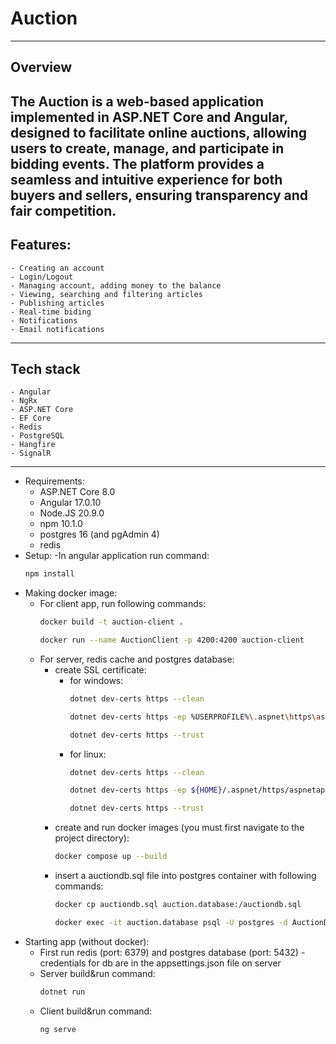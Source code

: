 # **Auction**
---
## Overview
The **Auction** is a web-based application implemented in ASP.NET Core and Angular, designed to facilitate online auctions, allowing users to create, manage, and participate in bidding events. The platform provides a seamless and intuitive experience for both buyers and sellers, ensuring transparency and fair competition.
---
## Features:
    - Creating an account
    - Login/Logout
    - Managing account, adding money to the balance
    - Viewing, searching and filtering articles
    - Publishing articles
    - Real-time biding
    - Notifications
    - Email notifications
---
## Tech stack
    - Angular
    - NgRx
    - ASP.NET Core
    - EF Core
    - Redis
    - PostgreSQL
    - Hangfire
    - SignalR
---
- Requirements:
    - ASP.NET Core 8.0
    - Angular 17.0.10
    - Node.JS 20.9.0
    - npm 10.1.0
    - postgres 16 (and pgAdmin 4)
    - redis
- Setup:
    -In angular application run command:
    ```bash
    npm install
    ```
- Making docker image:
    - For client app, run following commands:
        ```bash
        docker build -t auction-client .
        ```
        ```bash
        docker run --name AuctionClient -p 4200:4200 auction-client
        ```
    - For server, redis cache and postgres database:
        - create SSL certificate:
			- for windows:
                ```bash
				dotnet dev-certs https --clean
                ```
                ```bash
				dotnet dev-certs https -ep %USERPROFILE%\.aspnet\https\aspnetapp.pfx -p test
                ```
                ```bash
				dotnet dev-certs https --trust
                ```
			- for linux:
                ```bash
				dotnet dev-certs https --clean
                ```
                ```bash
				dotnet dev-certs https -ep ${HOME}/.aspnet/https/aspnetapp.pfx -p test
                ```
                ```bash
				dotnet dev-certs https --trust
                ```
        - create and run docker images (you must first navigate to the project directory):
            ```bash
            docker compose up --build
            ```
        - insert a auctiondb.sql file into postgres container with following commands:
            ```bash
            docker cp auctiondb.sql auction.database:/auctiondb.sql
            ```   
            ```bash
            docker exec -it auction.database psql -U postgres -d AuctionDB -f /auctiondb.sql
            ```
- Starting app (without docker):
    - First run redis (port: 6379) and postgres database (port: 5432)
        -credentials for db are in the appsettings.json file on server
    - Server build&run command: 
        ```bash
        dotnet run
        ```
    - Client build&run command: 
        ```bash
        ng serve
        ```
